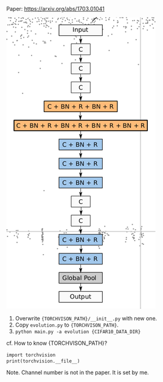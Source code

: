 Paper: https://arxiv.org/abs/1703.01041

![alt](fig_network.png)

1. Overwrite `{TORCHVISON_PATH}/__init__.py` with new one.
2. Copy `evolution.py` to `{TORCHVISON_PATH}`.
3. `python main.py -a evolution {CIFAR10_DATA_DIR}`

cf. How to know {TORCHVISON_PATH}?
```
import torchvision
print(torchvision.__file__)
```

Note.
Channel number is not in the paper. It is set by me.
